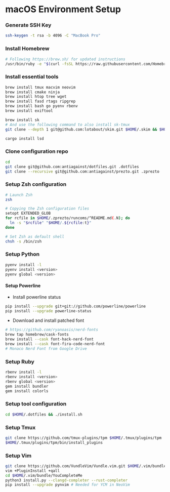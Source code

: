macOS Environment Setup
=======================

### Generate SSH Key

```sh
ssh-keygen -t rsa -b 4096 -C "MacBook Pro"
```

### Install Homebrew

```sh
# Following https://brew.sh/ for updated instructions
/usr/bin/ruby -e "$(curl -fsSL https://raw.githubusercontent.com/Homebrew/install/master/install)"
```

### Install essential tools

```sh
brew install tmux macvim neovim
brew install cmake ninja
brew install htop tree wget
brew install fasd rtags ripgrep
brew install bash go pyenv rbenv
brew install exiftool

brew install sk
# And use the following command to also install sk-tmux
git clone --depth 1 git@github.com:lotabout/skim.git $HOME/.skim && $HOME/.skim/install

cargo install lsd
```

### Clone configuration repo

```sh
cd
git clone git@github.com:antiagainst/dotfiles.git .dotfiles
git clone --recursive git@github.com:antiagainst/prezto.git .zprezto
```

### Setup Zsh configuration

```sh
# Launch Zsh
zsh

# Copying the Zsh configuration files
setopt EXTENDED_GLOB
for rcfile in $HOME/.zprezto/runcoms/^README.md(.N); do
  ln -s "$rcfile" "$HOME/.${rcfile:t}"
done

# Set Zsh as default shell
chsh -s /bin/zsh
```

### Setup Python

```sh
pyenv install -l
pyenv install <version>
pyenv global <version>
```

#### Setup Powerline


* Install powerline status

```sh
pip install --upgrade git+git://github.com/powerline/powerline
pip install --upgrade powerline-status
```

* Download and install patched font

```sh
# https://github.com/ryanoasis/nerd-fonts
brew tap homebrew/cask-fonts
brew install --cask font-hack-nerd-font
brew install --cask font-fira-code-nerd-font
# Monaco Nerd Font from Google Drive
```


### Setup Ruby

```sh
rbenv install -l
rbenv install <version>
rbenv global <version>
gem install bundler
gem install colorls
```

### Setup tool configuration

```sh
cd $HOME/.dotfiles && ./install.sh
```

### Setup Tmux

```sh
git clone https://github.com/tmux-plugins/tpm $HOME/.tmux/plugins/tpm
$HOME/.tmux/plugins/tpm/bin/install_plugins
```

### Setup Vim

```sh
git clone https://github.com/VundleVim/Vundle.vim.git $HOME/.vim/bundle/Vundle.vim
vim +PluginInstall +qall
cd $HOME/.vim/bundle/YouCompleteMe
python3 install.py --clangd-completer --rust-completer
pip install --upgrade pynvim # Needed for YCM in NeoVim
```


